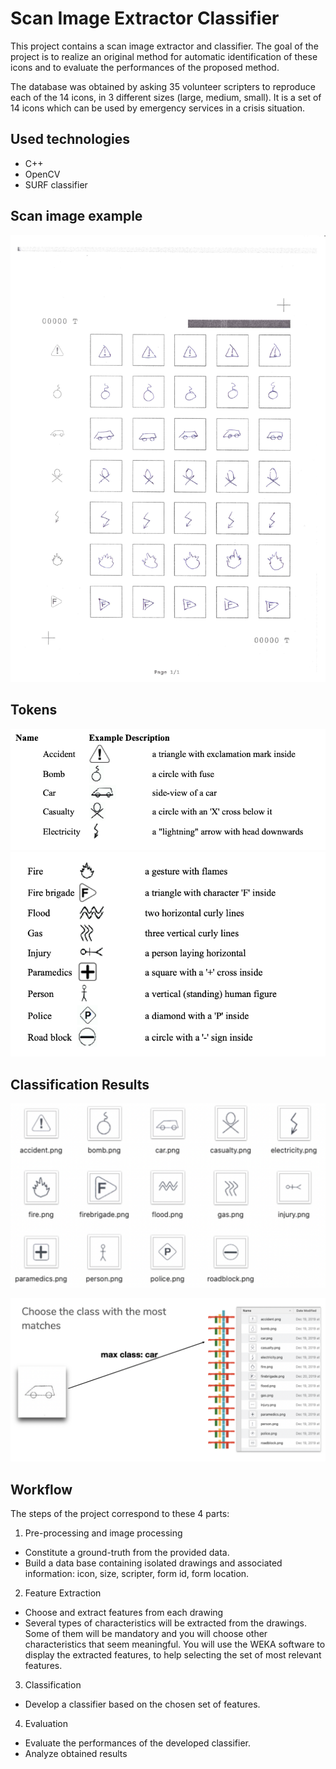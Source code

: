 # Scan Image Extractor Classifier

This project contains a scan image extractor and classifier. The goal of the project is to realize an original method for automatic identification of these icons and to evaluate the performances of the proposed method. 

The database was obtained by asking 35 volunteer scripters to reproduce each of the 14 icons, in 3 different sizes (large, medium, small). It is a set of 14 icons which can be used by emergency services in a crisis situation.

## Used technologies
* C++
* OpenCV
* SURF classifier

## Scan image example
![Picture1](https://github.com/SeanZheng21/Scan-Image-Classifier/blob/master/screenshots/Picture1.png)

## Tokens
![Icons1](https://github.com/SeanZheng21/Scan-Image-Classifier/blob/master/screenshots/icons1.png)
![Icons2](https://github.com/SeanZheng21/Scan-Image-Classifier/blob/master/screenshots/icons2.png)

## Classification Results
![Results](https://github.com/SeanZheng21/Scan-Image-Classifier/blob/master/screenshots/results.png)

![match](https://github.com/SeanZheng21/Scan-Image-Classifier/blob/master/screenshots/match.png)

## Workflow
The steps of the project correspond to these 4 parts:
1. Pre-processing and image processing

* Constitute a ground-truth from the provided data.
* Build a data base containing isolated drawings and associated information: icon, size, scripter, form id, form location.

2. Feature Extraction

* Choose and extract features from each drawing
* Several types of characteristics will be extracted from the drawings. Some of them will be mandatory and you will choose other characteristics that seem meaningful. You will use the WEKA software to display the extracted features, to help selecting the set of most relevant features.

3. Classification

* Develop a classifier based on the chosen set of features.

4. Evaluation

* Evaluate the performances of the developed classifier.
* Analyze obtained results

